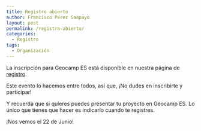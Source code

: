```yaml
---
title: Registro abierto
author: Francisco Pérez Sampayo
layout: post
permalink: /registro-abierto/
categories:
  - Registro
tags:
  - Organización
---
```

La inscripción para Geocamp ES está disponible en nuestra página de [registro][1].

Este evento lo hacemos entre todos, así que, ¡No dudes en inscribirte y participar!

Y recuerda que si quieres puedes presentar tu proyecto en Geocamp ES. Lo único que tienes que hacer es indicarlo cuando te registres.

¡Nos vemos el 22 de Junio!

 [1]: http://geocamp.es/registro/ "Registro"